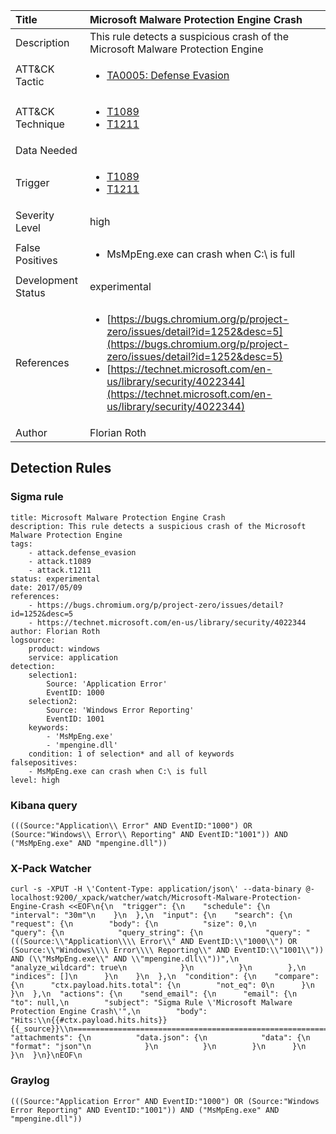 | Title                | Microsoft Malware Protection Engine Crash                                                                                                                                                 |
|:---------------------|:------------------------------------------------------------------------------------------------------------------------------------------------------------|
| Description          | This rule detects a suspicious crash of the Microsoft Malware Protection Engine                                                                                                                                           |
| ATT&amp;CK Tactic    | <ul><li>[TA0005: Defense Evasion](https://attack.mitre.org/tactics/TA0005)</li></ul>  |
| ATT&amp;CK Technique | <ul><li>[T1089](https://attack.mitre.org/tactics/T1089)</li><li>[T1211](https://attack.mitre.org/tactics/T1211)</li></ul>                             |
| Data Needed          | <ul></ul>                                                         |
| Trigger              | <ul><li>[T1089](../Triggers/T1089.md)</li><li>[T1211](../Triggers/T1211.md)</li></ul>  |
| Severity Level       | high                                                                                                                                                 |
| False Positives      | <ul><li>MsMpEng.exe can crash when C:\ is full</li></ul>                                                                  |
| Development Status   | experimental                                                                                                                                                |
| References           | <ul><li>[https://bugs.chromium.org/p/project-zero/issues/detail?id=1252&desc=5](https://bugs.chromium.org/p/project-zero/issues/detail?id=1252&desc=5)</li><li>[https://technet.microsoft.com/en-us/library/security/4022344](https://technet.microsoft.com/en-us/library/security/4022344)</li></ul>                                                          |
| Author               | Florian Roth                                                                                                                                                |


## Detection Rules

### Sigma rule

```
title: Microsoft Malware Protection Engine Crash
description: This rule detects a suspicious crash of the Microsoft Malware Protection Engine
tags:
    - attack.defense_evasion
    - attack.t1089
    - attack.t1211
status: experimental
date: 2017/05/09
references:
    - https://bugs.chromium.org/p/project-zero/issues/detail?id=1252&desc=5
    - https://technet.microsoft.com/en-us/library/security/4022344
author: Florian Roth
logsource:
    product: windows
    service: application
detection:
    selection1:
        Source: 'Application Error'
        EventID: 1000
    selection2:
        Source: 'Windows Error Reporting'
        EventID: 1001
    keywords:
        - 'MsMpEng.exe'
        - 'mpengine.dll'
    condition: 1 of selection* and all of keywords
falsepositives:
    - MsMpEng.exe can crash when C:\ is full
level: high

```





### Kibana query

```
(((Source:"Application\\ Error" AND EventID:"1000") OR (Source:"Windows\\ Error\\ Reporting" AND EventID:"1001")) AND ("MsMpEng.exe" AND "mpengine.dll"))
```





### X-Pack Watcher

```
curl -s -XPUT -H \'Content-Type: application/json\' --data-binary @- localhost:9200/_xpack/watcher/watch/Microsoft-Malware-Protection-Engine-Crash <<EOF\n{\n  "trigger": {\n    "schedule": {\n      "interval": "30m"\n    }\n  },\n  "input": {\n    "search": {\n      "request": {\n        "body": {\n          "size": 0,\n          "query": {\n            "query_string": {\n              "query": "(((Source:\\"Application\\\\ Error\\" AND EventID:\\"1000\\") OR (Source:\\"Windows\\\\ Error\\\\ Reporting\\" AND EventID:\\"1001\\")) AND (\\"MsMpEng.exe\\" AND \\"mpengine.dll\\"))",\n              "analyze_wildcard": true\n            }\n          }\n        },\n        "indices": []\n      }\n    }\n  },\n  "condition": {\n    "compare": {\n      "ctx.payload.hits.total": {\n        "not_eq": 0\n      }\n    }\n  },\n  "actions": {\n    "send_email": {\n      "email": {\n        "to": null,\n        "subject": "Sigma Rule \'Microsoft Malware Protection Engine Crash\'",\n        "body": "Hits:\\n{{#ctx.payload.hits.hits}}{{_source}}\\n================================================================================\\n{{/ctx.payload.hits.hits}}",\n        "attachments": {\n          "data.json": {\n            "data": {\n              "format": "json"\n            }\n          }\n        }\n      }\n    }\n  }\n}\nEOF\n
```





### Graylog

```
(((Source:"Application Error" AND EventID:"1000") OR (Source:"Windows Error Reporting" AND EventID:"1001")) AND ("MsMpEng.exe" AND "mpengine.dll"))
```

